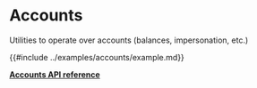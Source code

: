 # Accounts

Utilities to operate over accounts (balances, impersonation, etc.)

{{#include ../examples/accounts/example.md}}

[**Accounts API reference**](../references/accounts.md)
